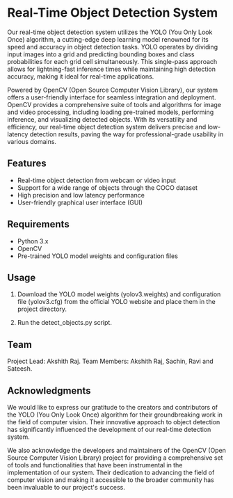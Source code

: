 # Real-Time Object Detection System
Our real-time object detection system utilizes the YOLO (You Only Look Once) algorithm, a cutting-edge deep learning model renowned for its speed and accuracy in object detection tasks. YOLO operates by dividing input images into a grid and predicting bounding boxes and class probabilities for each grid cell simultaneously. This single-pass approach allows for lightning-fast inference times while maintaining high detection accuracy, making it ideal for real-time applications.

Powered by OpenCV (Open Source Computer Vision Library), our system offers a user-friendly interface for seamless integration and deployment. OpenCV provides a comprehensive suite of tools and algorithms for image and video processing, including loading pre-trained models, performing inference, and visualizing detected objects. With its versatility and efficiency, our real-time object detection system delivers precise and low-latency detection results, paving the way for professional-grade usability in various domains.

## Features

- Real-time object detection from webcam or video input
- Support for a wide range of objects through the COCO dataset
- High precision and low latency performance
- User-friendly graphical user interface (GUI)

## Requirements

- Python 3.x
- OpenCV
- Pre-trained YOLO model weights and configuration files

## Usage

1. Download the YOLO model weights (yolov3.weights) and configuration file (yolov3.cfg) from the official YOLO website and place them in the project directory.

2. Run the detect_objects.py script.

## Team
Project Lead: Akshith Raj.
Team Members: Akshith Raj, Sachin, Ravi and Sateesh.

## Acknowledgments

We would like to express our gratitude to the creators and contributors of the YOLO (You Only Look Once) algorithm for their groundbreaking work in the field of computer vision. Their innovative approach to object detection has significantly influenced the development of our real-time detection system.

We also acknowledge the developers and maintainers of the OpenCV (Open Source Computer Vision Library) project for providing a comprehensive set of tools and functionalities that have been instrumental in the implementation of our system. Their dedication to advancing the field of computer vision and making it accessible to the broader community has been invaluable to our project's success.
